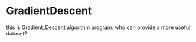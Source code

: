 # GradientDescent
this is Gradient_Descent algorithm program.
who can provide a more useful dataset?
